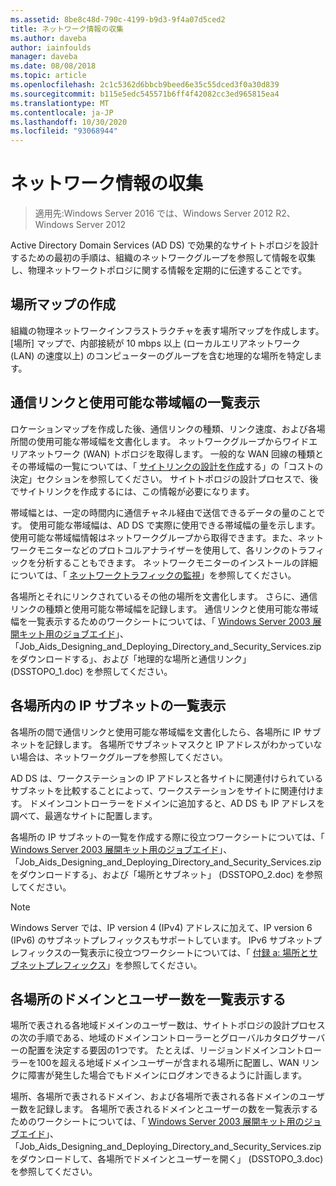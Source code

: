 ```yaml
---
ms.assetid: 8be8c48d-790c-4199-b9d3-9f4a07d5ced2
title: ネットワーク情報の収集
ms.author: daveba
author: iainfoulds
manager: daveba
ms.date: 08/08/2018
ms.topic: article
ms.openlocfilehash: 2c1c5362d6bbcb9beed6e35c55dced3f0a30d839
ms.sourcegitcommit: b115e5edc545571b6ff4f42082cc3ed965815ea4
ms.translationtype: MT
ms.contentlocale: ja-JP
ms.lasthandoff: 10/30/2020
ms.locfileid: "93068944"
---
```

# <a name="collecting-network-information"></a>ネットワーク情報の収集

> 適用先:Windows Server 2016 では、Windows Server 2012 R2、Windows Server 2012

Active Directory Domain Services (AD DS) で効果的なサイトトポロジを設計するための最初の手順は、組織のネットワークグループを参照して情報を収集し、物理ネットワークトポロジに関する情報を定期的に伝達することです。

## <a name="creating-a-location-map"></a>場所マップの作成

組織の物理ネットワークインフラストラクチャを表す場所マップを作成します。 [場所] マップで、内部接続が 10 mbps 以上 (ローカルエリアネットワーク (LAN) の速度以上) のコンピューターのグループを含む地理的な場所を特定します。

## <a name="listing-communication-links-and-available-bandwidth"></a>通信リンクと使用可能な帯域幅の一覧表示

ロケーションマップを作成した後、通信リンクの種類、リンク速度、および各場所間の使用可能な帯域幅を文書化します。 ネットワークグループからワイドエリアネットワーク (WAN) トポロジを取得します。 一般的な WAN 回線の種類とその帯域幅の一覧については、「 [サイトリンクの設計を作成](../../ad-ds/plan/Creating-a-Site-Link-Design.md)する」の「コストの決定」セクションを参照してください。 サイトトポロジの設計プロセスで、後でサイトリンクを作成するには、この情報が必要になります。

帯域幅とは、一定の時間内に通信チャネル経由で送信できるデータの量のことです。 使用可能な帯域幅は、AD DS で実際に使用できる帯域幅の量を示します。 使用可能な帯域幅情報はネットワークグループから取得できます。また、ネットワークモニターなどのプロトコルアナライザーを使用して、各リンクのトラフィックを分析することもできます。 ネットワークモニターのインストールの詳細については、「 [ネットワークトラフィックの監視](/previous-versions/windows/it-pro/windows-server-2003/cc783075(v=ws.10))」を参照してください。

各場所とそれにリンクされているその他の場所を文書化します。 さらに、通信リンクの種類と使用可能な帯域幅を記録します。 通信リンクと使用可能な帯域幅を一覧表示するためのワークシートについては、「 [Windows Server 2003 展開キット用のジョブエイド](https://microsoft.com/download/details.aspx?id=9608)」、「Job_Aids_Designing_and_Deploying_Directory_and_Security_Services.zip をダウンロードする」、および「地理的な場所と通信リンク」 (DSSTOPO_1.doc) を参照してください。

## <a name="listing-ip-subnets-within-each-location"></a>各場所内の IP サブネットの一覧表示

各場所の間で通信リンクと使用可能な帯域幅を文書化したら、各場所に IP サブネットを記録します。 各場所でサブネットマスクと IP アドレスがわかっていない場合は、ネットワークグループを参照してください。

AD DS は、ワークステーションの IP アドレスと各サイトに関連付けられているサブネットを比較することによって、ワークステーションをサイトに関連付けます。 ドメインコントローラーをドメインに追加すると、AD DS も IP アドレスを調べて、最適なサイトに配置します。

各場所の IP サブネットの一覧を作成する際に役立つワークシートについては、「 [Windows Server 2003 展開キット用のジョブエイド](https://microsoft.com/download/details.aspx?id=9608)」、「Job_Aids_Designing_and_Deploying_Directory_and_Security_Services.zip をダウンロードする」、および「場所とサブネット」 (DSSTOPO_2.doc) を参照してください。

> [!NOTE]
> Windows Server では、IP version 4 (IPv4) アドレスに加えて、IP version 6 (IPv6) のサブネットプレフィックスもサポートしています。 IPv6 サブネットプレフィックスの一覧表示に役立つワークシートについては、「 [付録 a: 場所とサブネットプレフィックス](../../ad-ds/plan/Appendix-A--Locations-and-Subnet-Prefixes.md)」を参照してください。

## <a name="listing-domains-and-number-of-users-for-each-location"></a>各場所のドメインとユーザー数を一覧表示する

場所で表される各地域ドメインのユーザー数は、サイトトポロジの設計プロセスの次の手順である、地域のドメインコントローラーとグローバルカタログサーバーの配置を決定する要因の1つです。 たとえば、リージョンドメインコントローラーを100を超える地域ドメインユーザーが含まれる場所に配置し、WAN リンクに障害が発生した場合でもドメインにログオンできるように計画します。

場所、各場所で表されるドメイン、および各場所で表される各ドメインのユーザー数を記録します。 各場所で表されるドメインとユーザーの数を一覧表示するためのワークシートについては、「 [Windows Server 2003 展開キット用のジョブエイド](https://microsoft.com/download/details.aspx?id=9608)」、「Job_Aids_Designing_and_Deploying_Directory_and_Security_Services.zip をダウンロードして、各場所でドメインとユーザーを開く」 (DSSTOPO_3.doc) を参照してください。
